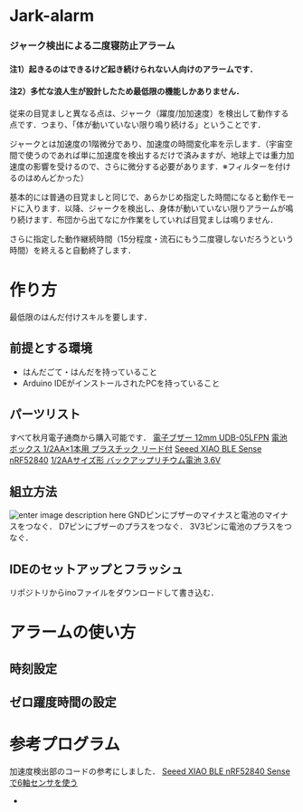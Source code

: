 # Jark-alarm

### ジャーク検出による二度寝防止アラーム
#### 注1）起きるのはできるけど起き続けられない人向けのアラームです． 
#### 注2）多忙な浪人生が設計したため最低限の機能しかありません． 

従来の目覚ましと異なる点は、ジャーク（躍度/加加速度）を検出して動作する点です．つまり、「体が動いていない限り鳴り続ける」ということです．

ジャークとは加速度の1階微分であり、加速度の時間変化率を示します．（宇宙空間で使うのであれば単に加速度を検出するだけで済みますが、地球上では重力加速度の影響を受けるので、さらに微分する必要があります．※フィルターを付けるのはめんどかった）

基本的には普通の目覚ましと同じで、あらかじめ指定した時間になると動作モードに入ります．以降、ジャークを検出し、身体が動いていない限りアラームが鳴り続けます．布団から出てなにか作業をしていれば目覚ましは鳴りません．

さらに指定した動作継続時間（15分程度・流石にもう二度寝しないだろうという時間）を終えると自動終了します．

# 作り方
最低限のはんだ付けスキルを要します．

## 前提とする環境

- はんだごて・はんだを持っていること
- Arduino IDEがインストールされたPCを持っていること

## パーツリスト
すべて秋月電子通商から購入可能です．
 [電子ブザー 12mm UDB-05LFPN](https://akizukidenshi.com/catalog/g/g109704/)
 [電池ボックス 1/2AA×1本用 プラスチック リード付](https://akizukidenshi.com/catalog/g/g109704/)
 [Seeed XIAO BLE Sense nRF52840](https://akizukidenshi.com/catalog/g/g117342/)
[1/2AAサイズ形 バックアップリチウム電池 3.6V](https://akizukidenshi.com/catalog/g/g103222/)

## 組立方法
![enter image description here](https://files.seeedstudio.com/products/102010328/img/Seeeduino-XIAO-pin-out.jpg)
GNDピンにブザーのマイナスと電池のマイナスをつなぐ．
D7ピンにブザーのプラスをつなぐ．
3V3ピンに電池のプラスをつなぐ．

## IDEのセットアップとフラッシュ
リポジトリからinoファイルをダウンロードして書き込む．


# アラームの使い方
## 時刻設定


## ゼロ躍度時間の設定


# 参考プログラム
加速度検出部のコードの参考にしました．
[Seeed XIAO BLE nRF52840 Senseで6軸センサを使う](https://qiita.com/mizuhugu/items/47d56556ddab21049b7f)

-
